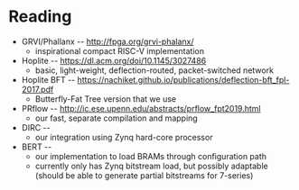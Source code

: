 # Reading

* GRVI/Phallanx -- http://fpga.org/grvi-phalanx/
  * inspirational compact RISC-V implementation
* Hoplite -- https://dl.acm.org/doi/10.1145/3027486
  * basic, light-weight, deflection-routed, packet-switched
network
* Hoplite BFT --
https://nachiket.github.io/publications/deflection-bft_fpl-2017.pdf
	* Butterfly-Fat Tree version that we use
* PRflow -- http://ic.ese.upenn.edu/abstracts/prflow_fpt2019.html
	* our fast, separate compilation and mapping
* DIRC --
	* our integration using Zynq hard-core processor
* BERT --
	* our implementation to load BRAMs through configuration path
    * currently only has Zynq bitstream load, but possibly adaptable (should be able to generate partial bitstreams for 7-series)


